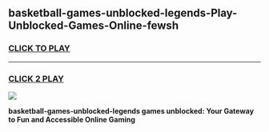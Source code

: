 
## basketball-games-unblocked-legends-Play-Unblocked-Games-Online-fewsh
<h3>
<a href="https://premium76.site?title=basketball-games-unblocked-legends&ref=25A">CLICK TO PLAY</a></h3>
<hr>

<h3>
<a href="https://premium76.site?title=basketball-games-unblocked-legends&ref=25A">CLICK 2 PLAY</a>
  
</h3>

<a href="https://premium76.site?title=basketball-games-unblocked-legends&ref=25A"><img src="https://clearcache.store/games.png"></a>


**basketball-games-unblocked-legends games unblocked: Your Gateway to Fun and Accessible Online Gaming**
